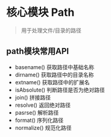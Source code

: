 # 核心模块 Path

> 用于处理文件/目录的路径

## path模块常用API

- basename() 获取路径中基础名称
- dirname() 获取路径中的目录名称
- extname() 获取路径中的扩展名
- isAbsolute() 判断路径是否为绝对路径
- join() 拼接路径
- resolve() 返回绝对路径
- pasrse() 解析路径
- format() 序列化路径
- normalize() 规范化路径
